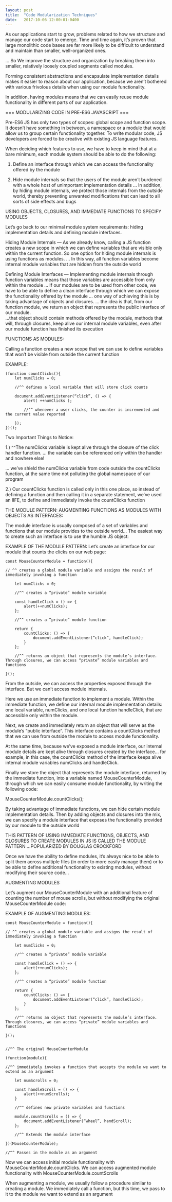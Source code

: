 ```yaml
---
layout: post
title:  "Code Modularization Techniques"
date:   2017-10-06 12:00:01-0400
---
```

As our applications start to grow, problems related to how we structure and manage our code start to emerge. Time and time again, it’s proven that large monolithic code bases are far more likely to be difficult to understand and maintain than smaller, well-organized ones.

… So We improve the structure and organization by breaking them into smaller, relatively loosely coupled segments called modules.

Forming consistent abstractions and encapsulate implementation details makes it easier to reason about our application, because we aren’t bothered with various frivolous details when using our module functionality.

In addition, having modules means that we can easily reuse module functionality in different parts of our application.

=== MODULARIZING CODE IN PRE-ES6 JAVASCRIPT ===

Pre-ES6 JS has only two types of scopes: global scope and function scope. It doesn’t have something in between, a namespace or a module that would allow us to group certain functionality together. To write modular code, JS developers are forced to be creative with existing JS language features.

When deciding which features to use, we have to keep in mind that at a bare minimum, each module system should be able to do the following:

1. Define an interface through which we can access the functionality offered by the module

2. Hide module internals so that the users of the module aren’t burdened with a whole host of unimportant implementation details
    … In addition, by hiding module internals, we protect those internals from the outside world, thereby preventing unwanted modifications that can lead to all sorts of side effects and bugs

USING OBJECTS, CLOSURES, AND IMMEDIATE FUNCTIONS TO SPECIFY MODULES

Let’s go back to our minimal module system requirements: hiding implementation details and defining module interfaces.
    
Hiding Module Internals — As we already know, calling a JS function creates a new scope in which we can define variables that are visible only within the current function. So one option for hiding module internals is using functions as modules.
    … In this way, all function variables become internal module variables that are hidden from the outside world

Defining Module Interfaces — Implementing module internals through function variables means that those variables are accessible from only within the module
    … If our modules are to be used from other code, we have to be able to define a clean interface through which we can expose the functionality offered by the module
        … one way of achieving this is by taking advantage of objects and closures.
        … the idea is that, from our function module, we return an object that represents the public interface of our module.   
        …that object should contain methods offered by the module, methods that will, through closures, keep alive our internal module variables, even after our module function has finished its execution

FUNCTIONS AS MODULES:

Calling a function creates a new scope that we can use to define variables that won’t be visible from outside the current function

EXAMPLE:

    (function countClicks(){
        let numClicks = 0;
        
        //^^ defines a local variable that will store click counts

        document.addEventListener(“click”, () => {
            alert( ++numClicks );
            
            //^^ whenever a user clicks, the counter is incremented and the current value reported

        });
    })();

Two Important Things to Notice:

1.) 
^^The numClicks variable is kept alive through the closure of the click handler function.
    … the variable can be referenced only within the handler and nowhere else!

… we’ve shield the numClicks variable from code outside the countClicks function, at the same time not polluting the global namespace of our program

2.)
Our countClicks function is called only in this one place, so instead of defining a function and then calling it in a separate statement, we’ve used an IIFE, to define and immediately invoke the countClicks function

THE MODULE PATTERN: AUGMENTING FUNCTIONS AS MODULES WITH OBJECTS AS INTERFACES:

The module interface is usually composed of a set of variables and functions that our module provides to the outside world… The easiest way to create such an interface is to use the humble JS object:

EXAMPLE OF THE MODULE PATTERN:
Let’s create an interface for our module that counts the clicks on our web page:

    const MouseCounterModule = function(){

    // ^^ creates a global module variable and assigns the result of immediately invoking a function

        let numClicks = 0;

        //^^ creates a “private” module variable

        const handleClick = () => {
            alert(++numClicks);
        };

        //^^ creates a “private” module function

        return {
            countClicks: () => {
                document.addEventListener(“click”, handleClick);
            }
        };

        //^^ returns an object that represents the module’s interface. Through closures, we can access “private” module variables and functions

    }();

From the outside, we can access the properties exposed through the interface.
But we can’t access module internals.

Here we use an immediate function to implement a module. Within the immediate function, we define our internal module implementation details: one local variable, numClicks, and one local function handleClick, that are accessible only within the module. 

Next, we create and immediately return an object that will serve as the module’s “public interface”. This interface contains a countClicks method that we can use from outside the module to access module functionality.

At the same time, because we’ve exposed a module interface, our internal module details are kept alive through closures created by the interface… for example, in this case, the countClicks method of the interface keeps alive internal module variables numClicks and handleClick.

Finally we store the object that represents the module interface, returned by the immediate function, into a variable named MouseCounterModule, through which we can easily consume module functionality, by writing the following code:

MouseCounterModule.countClicks();

By taking advantage of immediate functions, we can hide certain module implementation details. Then by adding objects and closures into the mix, we can specify a module interface that exposes the functionality provided by our module to the outside world

THIS PATTERN OF USING IMMEDIATE FUNCTIONS, OBJECTS, AND CLOSURES TO CREATE MODULES IN JS IS CALLED THE MODULE PATTERN …POPULARIZED BY DOUGLAS CROCKFORD 

Once we have the ability to define modules, it’s always nice to be able to split them across multiple files (in order to more easily manage them) or to be able to define additional functionality to existing modules, without modifying their source code…

AUGMENTING MODULES

Let’s augment our MouseCounterModule with an additional feature of counting the number of mouse scrolls, but without modifying the original MouseCounterModule code:

EXAMPLE OF AUGMENTING MODULES:

    const MouseCounterModule = function(){

    // ^^ creates a global module variable and assigns the result of immediately invoking a function

        let numClicks = 0;

        //^^ creates a “private” module variable

        const handleClick = () => {
            alert(++numClicks);
        };

        //^^ creates a “private” module function

        return {
            countClicks: () => {
                document.addEventListener(“click”, handleClick);
            }
        };

        //^^ returns an object that represents the module’s interface. Through closures, we can access “private” module variables and functions

    }();


    //^^ The original MouseCounterModule

    (function(module){

    //^^ immediately invokes a function that accepts the module we want to extend as an argument

        let numScrolls = 0;

        const handleScroll = () => {
            alert(++numScrolls);
        }

        //^^ defines new private variables and functions
            
        module.countScrolls = () => {
            document.addEventListener(“wheel”, handScroll);
        };

        //^^ Extends the module interface

    })(MouseCounterModule);

    //^^ Passes in the module as an argument

Now we can access initial module functionality with MouseCounterModule.countClicks.
We can access augmented module functionality with MouseCounterModule.countScrolls

When augmenting a module, we usually follow a procedure similar to creating a module. We immediately call a function, but this time, we pass to it to the module we want to extend as an argument
